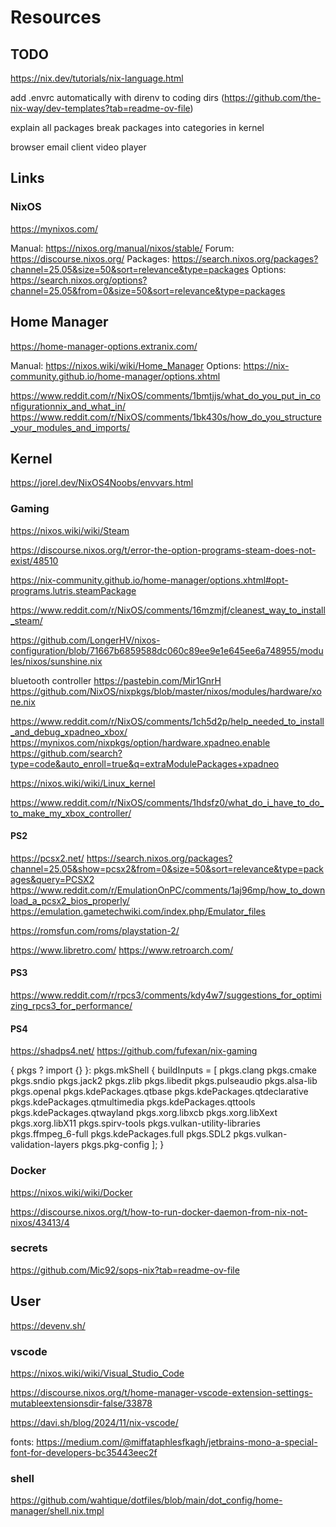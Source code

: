 # Resources

## TODO

<https://nix.dev/tutorials/nix-language.html>

add .envrc automatically with direnv to coding dirs (<https://github.com/the-nix-way/dev-templates?tab=readme-ov-file>)

explain all packages
break packages into categories in kernel

browser
email client
video player

## Links

### NixOS

<https://mynixos.com/>

Manual: <https://nixos.org/manual/nixos/stable/>
Forum: <https://discourse.nixos.org/>
Packages: <https://search.nixos.org/packages?channel=25.05&size=50&sort=relevance&type=packages>
Options: <https://search.nixos.org/options?channel=25.05&from=0&size=50&sort=relevance&type=packages>

## Home Manager

<https://home-manager-options.extranix.com/>

Manual: <https://nixos.wiki/wiki/Home_Manager>
Options: <https://nix-community.github.io/home-manager/options.xhtml>

<https://www.reddit.com/r/NixOS/comments/1bmtjjs/what_do_you_put_in_configurationnix_and_what_in/>
<https://www.reddit.com/r/NixOS/comments/1bk430s/how_do_you_structure_your_modules_and_imports/>

## Kernel

<https://jorel.dev/NixOS4Noobs/envvars.html>

### Gaming

<https://nixos.wiki/wiki/Steam>

<https://discourse.nixos.org/t/error-the-option-programs-steam-does-not-exist/48510>

<https://nix-community.github.io/home-manager/options.xhtml#opt-programs.lutris.steamPackage>

<https://www.reddit.com/r/NixOS/comments/16mzmjf/cleanest_way_to_install_steam/>

<https://github.com/LongerHV/nixos-configuration/blob/71667b6859588dc060c89ee9e1e645ee6a748955/modules/nixos/sunshine.nix>

bluetooth controller
<https://pastebin.com/Mir1GnrH>
<https://github.com/NixOS/nixpkgs/blob/master/nixos/modules/hardware/xone.nix>

<https://www.reddit.com/r/NixOS/comments/1ch5d2p/help_needed_to_install_and_debug_xpadneo_xbox/>
<https://mynixos.com/nixpkgs/option/hardware.xpadneo.enable>
<https://github.com/search?type=code&auto_enroll=true&q=extraModulePackages+xpadneo>

<https://nixos.wiki/wiki/Linux_kernel>

<https://www.reddit.com/r/NixOS/comments/1hdsfz0/what_do_i_have_to_do_to_make_my_xbox_controller/>

#### PS2

<https://pcsx2.net/>
<https://search.nixos.org/packages?channel=25.05&show=pcsx2&from=0&size=50&sort=relevance&type=packages&query=PCSX2>
<https://www.reddit.com/r/EmulationOnPC/comments/1aj96mp/how_to_download_a_pcsx2_bios_properly/>
<https://emulation.gametechwiki.com/index.php/Emulator_files>

<https://romsfun.com/roms/playstation-2/>

<https://www.libretro.com/>
<https://www.retroarch.com/>

#### PS3

<https://www.reddit.com/r/rpcs3/comments/kdy4w7/suggestions_for_optimizing_rpcs3_for_performance/>

#### PS4

<https://shadps4.net/>
<https://github.com/fufexan/nix-gaming>

{ pkgs ? import <nixpkgs> {} }:
    pkgs.mkShell {
    buildInputs = [
    pkgs.clang
    pkgs.cmake
    pkgs.sndio
    pkgs.jack2
    pkgs.zlib
    pkgs.libedit
    pkgs.pulseaudio
    pkgs.alsa-lib
    pkgs.openal
    pkgs.kdePackages.qtbase
    pkgs.kdePackages.qtdeclarative
    pkgs.kdePackages.qtmultimedia
    pkgs.kdePackages.qttools
    pkgs.kdePackages.qtwayland
    pkgs.xorg.libxcb
    pkgs.xorg.libXext
    pkgs.xorg.libX11
    pkgs.spirv-tools
    pkgs.vulkan-utility-libraries
    pkgs.ffmpeg_6-full
    pkgs.kdePackages.full
    pkgs.SDL2
    pkgs.vulkan-validation-layers
    pkgs.pkg-config
    ];
    }

### Docker

<https://nixos.wiki/wiki/Docker>

<https://discourse.nixos.org/t/how-to-run-docker-daemon-from-nix-not-nixos/43413/4>

### secrets

<https://github.com/Mic92/sops-nix?tab=readme-ov-file>

## User

<https://devenv.sh/>

### vscode

<https://nixos.wiki/wiki/Visual_Studio_Code>

<https://discourse.nixos.org/t/home-manager-vscode-extension-settings-mutableextensionsdir-false/33878>

<https://davi.sh/blog/2024/11/nix-vscode/>

fonts: <https://medium.com/@miffataphlesfkagh/jetbrains-mono-a-special-font-for-developers-bc35443eec2f>

### shell

<https://github.com/wahtique/dotfiles/blob/main/dot_config/home-manager/shell.nix.tmpl>
